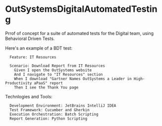 # OutSystemsDigitalAutomatedTesting

Prrof of concept for a suite of automated tests for the Digital team, using Behavioral Driven Tests.

Here's an example of a BDT test:

      Feature: IT Resources

      Scenario: Download Report from IT Resources
        Given I open the OutSystems website
        And I navigate to "IT Resources" section
        When I download "Gartner Names OutSystems a Leader in High-Productivity aPaaS" report
        Then I see the Thank You page

Technlogies and Tools:

      Development Environment: JetBrains IntelliJ IDEA
      Test Framework: Cucumber and Gherkin
      Execution Orchestration: Batch Scripting
      Report Generation: Python Scripting



